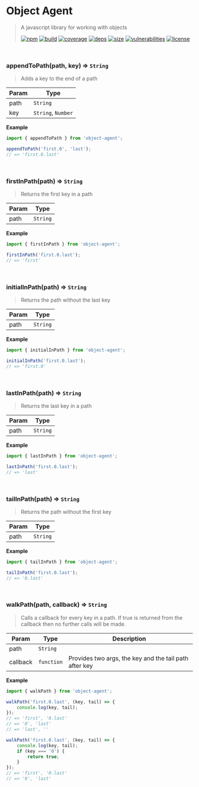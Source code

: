 # Object Agent

> A javascript library for working with objects
>
> [![npm][npm]][npm-url]
[![build][build]][build-url]
[![coverage][coverage]][coverage-url]
[![deps][deps]][deps-url]
[![size][size]][size-url]
[![vulnerabilities][vulnerabilities]][vulnerabilities-url]
[![license][license]][license-url]


<br><a name="appendToPath"></a>

### appendToPath(path, key) ⇒ <code>String</code>
> Adds a key to the end of a path


| Param | Type |
| --- | --- |
| path | <code>String</code> | 
| key | <code>String</code>, <code>Number</code> | 

**Example**  
``` javascriptimport { appendToPath } from 'object-agent';appendToPath('first.0', 'last');// => 'first.0.last'```

<br><a name="firstInPath"></a>

### firstInPath(path) ⇒ <code>String</code>
> Returns the first key in a path


| Param | Type |
| --- | --- |
| path | <code>String</code> | 

**Example**  
``` javascriptimport { firstInPath } from 'object-agent';firstInPath('first.0.last');// => 'first'```

<br><a name="initialInPath"></a>

### initialInPath(path) ⇒ <code>String</code>
> Returns the path without the last key


| Param | Type |
| --- | --- |
| path | <code>String</code> | 

**Example**  
``` javascriptimport { initialInPath } from 'object-agent';initialInPath('first.0.last');// => 'first.0'```

<br><a name="lastInPath"></a>

### lastInPath(path) ⇒ <code>String</code>
> Returns the last key in a path


| Param | Type |
| --- | --- |
| path | <code>String</code> | 

**Example**  
``` javascriptimport { lastInPath } from 'object-agent';lastInPath('first.0.last');// => 'last'```

<br><a name="tailInPath"></a>

### tailInPath(path) ⇒ <code>String</code>
> Returns the path without the first key


| Param | Type |
| --- | --- |
| path | <code>String</code> | 

**Example**  
``` javascriptimport { tailInPath } from 'object-agent';tailInPath('first.0.last');// => '0.last'```

<br><a name="walkPath"></a>

### walkPath(path, callback) ⇒ <code>String</code>
> Calls a callback for every key in a path. If true is returned from the callback then no further calls will be made.


| Param | Type | Description |
| --- | --- | --- |
| path | <code>String</code> |  |
| callback | <code>function</code> | Provides two args, the key and the tail path after key |

**Example**  
``` javascriptimport { walkPath } from 'object-agent';walkPath('first.0.last', (key, tail) => {    console.log(key, tail);});// => 'first', '0.last'// => '0', 'last'// => 'last', ''walkPath('first.0.last', (key, tail) => {    console.log(key, tail);    if (key === '0') {        return true;    }});// => 'first', '0.last'// => '0', 'last'```

[npm]: https://img.shields.io/npm/v/object-agent.svg
[npm-url]: https://npmjs.com/package/object-agent
[build]: https://travis-ci.org/DarrenPaulWright/object-agent.svg?branch&#x3D;master
[build-url]: https://travis-ci.org/DarrenPaulWright/object-agent
[coverage]: https://coveralls.io/repos/github/DarrenPaulWright/object-agent/badge.svg?branch&#x3D;master
[coverage-url]: https://coveralls.io/github/DarrenPaulWright/object-agent?branch&#x3D;master
[deps]: https://david-dm.org/darrenpaulwright/object-agent.svg
[deps-url]: https://david-dm.org/darrenpaulwright/object-agent
[size]: https://packagephobia.now.sh/badge?p&#x3D;object-agent
[size-url]: https://packagephobia.now.sh/result?p&#x3D;object-agent
[vulnerabilities]: https://snyk.io/test/github/DarrenPaulWright/object-agent/badge.svg?targetFile&#x3D;package.json
[vulnerabilities-url]: https://snyk.io/test/github/DarrenPaulWright/object-agent?targetFile&#x3D;package.json
[license]: https://img.shields.io/github/license/DarrenPaulWright/object-agent.svg
[license-url]: https://npmjs.com/package/object-agent/LICENSE.md
